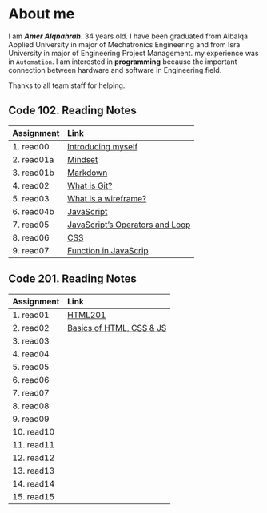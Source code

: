 # About me

I am **_Amer Alqnahrah_**. 34 years old.
I have been graduated from Albalqa Applied University in major of Mechatronics Engineering and from Isra University in major of Engineering Project Management. my experience was in `Automation`.
I am interested in __programming__ because the important connection between hardware and software in Engineering field.

Thanks to all team staff for helping. 

## Code 102. Reading Notes

Assignment  | Link                                                                                 | 
------------|:------------------------------------------------------------------------------------ |
1. read00   | [Introducing myself](https://amer-1987.github.io/Introducing-my-self/)               |
2. read01a  | [Mindset](https://amer-1987.github.io/reading-notes-/code102/read01a)                        |
3. read01b  | [Markdown ](https://amer-1987.github.io/reading-notes-/code102/read01b)                      |
4. read02   | [What is Git?](https://amer-1987.github.io/reading-notes-/code102/read02)                    |
5. read03   | [What is a wireframe?](https://amer-1987.github.io/reading-notes-/code102/read03)            |
6. read04b  | [JavaScript](https://amer-1987.github.io/reading-notes-/code102/read04b)                     |  
7. read05   | [JavaScript’s Operators and Loop](https://amer-1987.github.io/reading-notes-/code102/read05) |    
8. read06   | [CSS](https://amer-1987.github.io/reading-notes-/code102/read06)                             |    
9. read07   | [Function in JavaScrip](https://amer-1987.github.io/reading-notes-/code102/read07)           | 


## Code 201. Reading Notes
Assignment  | Link                                                                                 | 
------------|:------------------------------------------------------------------------------------ |
1. read01   | [HTML201](https://amer-1987.github.io/reading-notes-/code201/read01)               |
2. read02   | [ Basics of HTML, CSS & JS]()                    |
3. read03   | []()               |
4. read04   | []()                    |
5. read05   | []()               |
6. read06   | []()                    |
7. read07   | []()               |
8. read08   | []()                    |
9. read09   | []()               |
10. read10  | []()                    |
11. read11  | []()               |
12. read12  | []()                    |
13. read13  | []()               |
14. read14  | []()                    |
15. read15  | []()               |



  